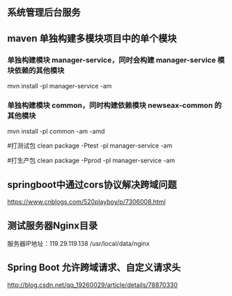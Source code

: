 ## 系统管理后台服务

## maven 单独构建多模块项目中的单个模块
### 单独构建模块 manager-service，同时会构建 manager-service 模块依赖的其他模块
mvn install -pl manager-service -am

### 单独构建模块 common，同时构建依赖模块 newseax-common 的其他模块
mvn install -pl common -am -amd

#打测试包
clean package -Ptest -pl manager-service -am

#打生产包
clean package -Pprod -pl manager-service -am

## springboot中通过cors协议解决跨域问题
https://www.cnblogs.com/520playboy/p/7306008.html

## 测试服务器Nginx目录 
服务器IP地址：119.29.119.138
/usr/local/data/nginx

##  Spring Boot 允许跨域请求、自定义请求头
http://blog.csdn.net/qq_19260029/article/details/78870330